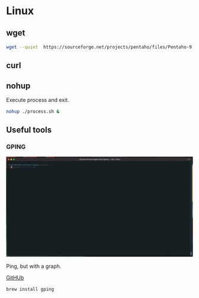 # Linux

## wget
```bash
wget --quiet  https://sourceforge.net/projects/pentaho/files/Pentaho-9.2/server/pentaho-server-ce-9.2.0.0-290.zip/download -O pentaho.zip
```
## curl

## nohup

Execute process and exit.
    
```bash
nohup ./process.sh &
```

## Useful tools

### GPING

![Gping](./gping.gif)

Ping, but with a graph.

[GitHUb](https://github.com/orf/gping)

```bash
brew install gping
```